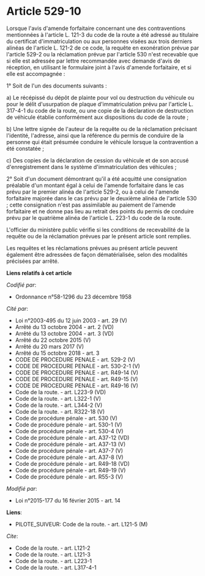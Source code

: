 # Article 529-10

Lorsque l'avis d'amende forfaitaire concernant une des contraventions mentionnées à l'article L. 121-3 du code de la route a
été adressé au titulaire du certificat d'immatriculation ou aux personnes visées aux trois derniers alinéas de l'article L.
121-2 de ce code, la requête en exonération prévue par l'article 529-2 ou la réclamation prévue par l'article 530 n'est
recevable que si elle est adressée par lettre recommandée avec demande d'avis de réception, en utilisant le formulaire joint
à l'avis d'amende forfaitaire, et si elle est accompagnée : 

1° Soit de l'un des documents suivants : 

a) Le récépissé du dépôt de plainte pour vol ou destruction du véhicule ou pour le délit d'usurpation de plaque
d'immatriculation prévu par l'article L. 317-4-1 du code de la route, ou une copie de la déclaration de destruction de
véhicule établie conformément aux dispositions du code de la route ; 

b) Une lettre signée de l'auteur de la requête ou de la réclamation précisant l'identité, l'adresse, ainsi que la référence
du permis de conduire de la personne qui était présumée conduire le véhicule lorsque la contravention a été constatée ; 

c) Des copies de la déclaration de cession du véhicule et de son accusé d'enregistrement dans le système d'immatriculation
des véhicules ; 

2° Soit d'un document démontrant qu'il a été acquitté une consignation préalable d'un montant égal à celui de l'amende
forfaitaire dans le cas prévu par le premier alinéa de l'article 529-2, ou à celui de l'amende forfaitaire majorée dans le
cas prévu par le deuxième alinéa de l'article 530 ; cette consignation n'est pas assimilable au paiement de l'amende
forfaitaire et ne donne pas lieu au retrait des points du permis de conduire prévu par le quatrième alinéa de l'article L.
223-1 du code de la route. 

L'officier du ministère public vérifie si les conditions de recevabilité de la requête ou de la réclamation prévues par le
présent article sont remplies. 

Les requêtes et les réclamations prévues au présent article peuvent également être adressées de façon dématérialisée, selon
des modalités précisées par arrêté.

**Liens relatifs à cet article**

_Codifié par_:

  - Ordonnance n°58-1296 du 23 décembre 1958

_Cité par_:

  - Loi n°2003-495 du 12 juin 2003 - art. 29 (V)
  - Arrêté du 13 octobre 2004 - art. 2 (VD)
  - Arrêté du 13 octobre 2004 - art. 3 (VD)
  - Arrêté du 22 octobre 2015 (V)
  - Arrêté du 20 mars 2017 (V)
  - Arrêté du 15 octobre 2018 - art. 3
  - CODE DE PROCEDURE PENALE - art. 529-2 (V)
  - CODE DE PROCEDURE PENALE - art. 530-2-1 (V)
  - CODE DE PROCEDURE PENALE - art. R49-14 (V)
  - CODE DE PROCEDURE PENALE - art. R49-15 (V)
  - CODE DE PROCEDURE PENALE - art. R49-16 (V)
  - Code de la route. - art. L223-9 (VD)
  - Code de la route. - art. L322-1 (V)
  - Code de la route. - art. L344-2 (V)
  - Code de la route. - art. R322-18 (V)
  - Code de procédure pénale - art. 530 (V)
  - Code de procédure pénale - art. 530-1 (V)
  - Code de procédure pénale - art. 530-4 (V)
  - Code de procédure pénale - art. A37-12 (VD)
  - Code de procédure pénale - art. A37-13 (V)
  - Code de procédure pénale - art. A37-7 (V)
  - Code de procédure pénale - art. A37-8 (V)
  - Code de procédure pénale - art. R49-18 (VD)
  - Code de procédure pénale - art. R49-19 (V)
  - Code de procédure pénale - art. R55-3 (V)

_Modifié par_:

  - Loi n°2015-177 du 16 février 2015 - art. 14

**Liens**:

  - PILOTE_SUIVEUR: Code de la route. - art. L121-5 (M)

_Cite_:

  - Code de la route. - art. L121-2
  - Code de la route. - art. L121-3
  - Code de la route. - art. L223-1
  - Code de la route. - art. L317-4-1

